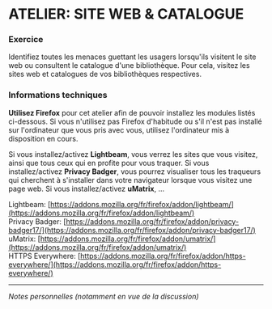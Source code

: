 # ATELIER: SITE WEB & CATALOGUE

### Exercice
Identifiez toutes les menaces guettant les usagers lorsqu'ils visitent le site web ou consultent le catalogue d'une bibliothèque.
Pour cela, visitez les sites web et catalogues de vos bibliothèques respectives.

### Informations techniques
**Utilisez Firefox** pour cet atelier afin de pouvoir installez les modules listés ci-dessous. Si vous n'utilisez pas Firefox d'habitude ou s'il n'est pas installé sur l'ordinateur que vous pris avec vous, utilisez l'ordinateur mis à disposition en cours.

Si vous installez/activez **Lightbeam**, vous verrez les sites que vous visitez, ainsi que tous ceux qui en profite pour vous traquer.
Si vous installez/activez **Privacy Badger**, vous pourrez visualiser tous les traqueurs qui cherchent à s'installer dans votre navigateur lorsque vous visitez une page web.
Si vous installez/activez **uMatrix**, ...

Lightbeam: [https://addons.mozilla.org/fr/firefox/addon/lightbeam/](https://addons.mozilla.org/fr/firefox/addon/lightbeam/)   
Privacy Badger: [https://addons.mozilla.org/fr/firefox/addon/privacy-badger17/](https://addons.mozilla.org/fr/firefox/addon/privacy-badger17/)   
uMatrix: [https://addons.mozilla.org/fr/firefox/addon/umatrix/](https://addons.mozilla.org/fr/firefox/addon/umatrix/)   
HTTPS Everywhere: [https://addons.mozilla.org/fr/firefox/addon/https-everywhere/](https://addons.mozilla.org/fr/firefox/addon/https-everywhere/)   


---
*Notes personnelles (notamment en vue de la discussion)*
